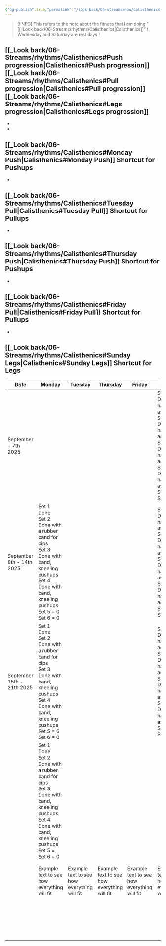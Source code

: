 ```yaml
---
{"dg-publish":true,"permalink":"/look-back/06-streams/now/calisthenics-goals/","noteIcon":"","created":"2025-09-07T11:53:33.426+02:00","updated":"2025-09-26T10:42:56.564+02:00"}
---
```



>[!INFO]
>This refers to the note about the fitness that I am doing "[[_Look back/06-Streams/rhythms/Calisthenics\|Calisthenics]]"
>! Wednesday and Saturday are rest days !

[[_Look back/06-Streams/rhythms/Calisthenics#Push progression\|Calisthenics#Push progression]][[_Look back/06-Streams/rhythms/Calisthenics#Pull progression\|Calisthenics#Pull progression]][[_Look back/06-Streams/rhythms/Calisthenics#Legs progression\|Calisthenics#Legs progression]]
-
-
-
[[_Look back/06-Streams/rhythms/Calisthenics#Monday Push\|Calisthenics#Monday Push]] Shortcut for Pushups
-
-
[[_Look back/06-Streams/rhythms/Calisthenics#Tuesday Pull\|Calisthenics#Tuesday Pull]] Shortcut for Pullups
-
-
[[_Look back/06-Streams/rhythms/Calisthenics#Thursday Push\|Calisthenics#Thursday Push]] Shortcut for Pushups
-
-
[[_Look back/06-Streams/rhythms/Calisthenics#Friday Pull\|Calisthenics#Friday Pull]] Shortcut for Pullups
-
-
[[_Look back/06-Streams/rhythms/Calisthenics#Sunday Legs\|Calisthenics#Sunday Legs]] Shortcut for Legs
-


| *Date*                     | Monday                                                                                                                                                                | Tuesday                                      | Thursday                                     | Friday                                       | Sunday                                                                                                                                   |
| -------------------------- | --------------------------------------------------------------------------------------------------------------------------------------------------------------------- | -------------------------------------------- | -------------------------------------------- | -------------------------------------------- | ---------------------------------------------------------------------------------------------------------------------------------------- |
| September - 7th 2025       |                                                                                                                                                                       |                                              |                                              |                                              | Set 1 Done hand assisted<br>Set 2 Done hand assisted<br>Set 3 Done hand assisted<br>Set 4 Done hand assisted<br>Set 5 = 16<br>Set 6 = 12 |
| September 8th - 14th 2025  | Set 1 Done <br>Set 2 Done with a rubber band for dips <br>Set 3 Done with band, kneeling pushups<br>Set 4 Done with band, kneeling pushups<br>Set 5 = 0<br>Set 6 = 0  |                                              |                                              |                                              | Set 1 Done hand assisted<br>Set 2 Done hand assisted<br>Set 3 Done hand assisted<br>Set 4 Done hand assisted<br>Set 5 = 14<br>Set 6 = 12 |
| September 15th - 21th 2025 | Set 1 Done  <br>Set 2 Done with a rubber band for dips <br>Set 3 Done with band, kneeling pushups<br>Set 4 Done with band, kneeling pushups<br>Set 5 = 6<br>Set 6 = 0 |                                              |                                              |                                              | Set 1 Done hand assisted<br>Set 2 Done hand assisted<br>Set 3 Done hand assisted<br>Set 4 Done hand assisted<br>Set 5 = 12<br>Set 6 = 15 |
|                            | Set 1 Done  <br>Set 2 Done with a rubber band for dips <br>Set 3 Done with band, kneeling pushups<br>Set 4 Done with band, kneeling pushups<br>Set 5 = <br>Set 6 = 0  |                                              |                                              |                                              |                                                                                                                                          |
|                            |                                                                                                                                                                       |                                              |                                              |                                              |                                                                                                                                          |
|                            |                                                                                                                                                                       |                                              |                                              |                                              |                                                                                                                                          |
|                            | Example text  to see how everything will fit                                                                                                                          | Example text  to see how everything will fit | Example text  to see how everything will fit | Example text  to see how everything will fit | Example text  to see how everything will fit                                                                                             |
|                            |                                                                                                                                                                       |                                              |                                              |                                              |                                                                                                                                          |
|                            |                                                                                                                                                                       |                                              |                                              |                                              |                                                                                                                                          |
|                            |                                                                                                                                                                       |                                              |                                              |                                              |                                                                                                                                          |
|                            |                                                                                                                                                                       |                                              |                                              |                                              |                                                                                                                                          |
|                            |                                                                                                                                                                       |                                              |                                              |                                              |                                                                                                                                          |
|                            |                                                                                                                                                                       |                                              |                                              |                                              |                                                                                                                                          |
|                            |                                                                                                                                                                       |                                              |                                              |                                              |                                                                                                                                          |
|                            |                                                                                                                                                                       |                                              |                                              |                                              |                                                                                                                                          |
|                            |                                                                                                                                                                       |                                              |                                              |                                              |                                                                                                                                          |
|                            |                                                                                                                                                                       |                                              |                                              |                                              |                                                                                                                                          |
|                            |                                                                                                                                                                       |                                              |                                              |                                              |                                                                                                                                          |
|                            |                                                                                                                                                                       |                                              |                                              |                                              |                                                                                                                                          |
|                            |                                                                                                                                                                       |                                              |                                              |                                              |                                                                                                                                          |
|                            |                                                                                                                                                                       |                                              |                                              |                                              |                                                                                                                                          |
|                            |                                                                                                                                                                       |                                              |                                              |                                              |                                                                                                                                          |
|                            |                                                                                                                                                                       |                                              |                                              |                                              |                                                                                                                                          |
|                            |                                                                                                                                                                       |                                              |                                              |                                              |                                                                                                                                          |
|                            |                                                                                                                                                                       |                                              |                                              |                                              |                                                                                                                                          |
|                            |                                                                                                                                                                       |                                              |                                              |                                              |                                                                                                                                          |
|                            |                                                                                                                                                                       |                                              |                                              |                                              |                                                                                                                                          |
|                            |                                                                                                                                                                       |                                              |                                              |                                              |                                                                                                                                          |
|                            |                                                                                                                                                                       |                                              |                                              |                                              |                                                                                                                                          |
|                            |                                                                                                                                                                       |                                              |                                              |                                              |                                                                                                                                          |




































